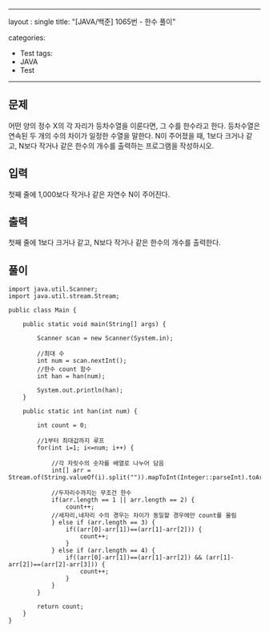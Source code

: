 
---
layout : single
title: "[JAVA/백준] 1065번 - 한수 풀이"

categories:
  - Test
tags:
  - JAVA
  - Test
---


## 문제

어떤 양의 정수 X의 각 자리가 등차수열을 이룬다면, 그 수를 한수라고 한다. 등차수열은 연속된 두 개의 수의 차이가 일정한 수열을 말한다. N이 주어졌을 때, 1보다 크거나 같고, N보다 작거나 같은 한수의 개수를 출력하는 프로그램을 작성하시오.

## 입력

첫째 줄에 1,000보다 작거나 같은 자연수 N이 주어진다.

## 출력

첫째 줄에 1보다 크거나 같고, N보다 작거나 같은 한수의 개수를 출력한다.

## 풀이
~~~
import java.util.Scanner;
import java.util.stream.Stream;

public class Main {

	public static void main(String[] args) {
				
		Scanner scan = new Scanner(System.in);
		
		//최대 수
		int num = scan.nextInt();
		//한수 count 함수
		int han = han(num);
		
		System.out.println(han);
	}

	public static int han(int num) {
		
		int count = 0;
		
		//1부터 최대값까지 루프
		for(int i=1; i<=num; i++) {
		
			//각 자릿수의 숫자를 배열로 나누어 담음
			int[] arr = Stream.of(String.valueOf(i).split("")).mapToInt(Integer::parseInt).toArray();
			
			//두자리수까지는 무조건 한수 						
			if(arr.length == 1 || arr.length == 2) {
				count++;
			//세자리,네자리 수의 경우는 차이가 동일할 경우에만 count를 올림 
			} else if (arr.length == 3) {
				if((arr[0]-arr[1])==(arr[1]-arr[2])) {
					count++;
				} 
			} else if (arr.length == 4) {
				if((arr[0]-arr[1])==(arr[1]-arr[2]) && (arr[1]-arr[2])==(arr[2]-arr[3])) {
					count++;
				} 
			}
		}
		
		return count;
	}
}
~~~
